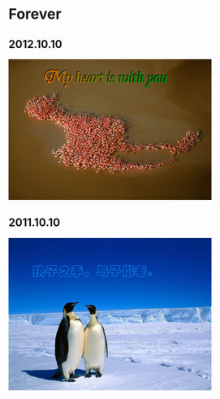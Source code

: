 <!-- Forever -->

Forever
=======


## 2012.10.10

![](images/flamingo.png)

## 2011.10.10
![](images/forever.png)

